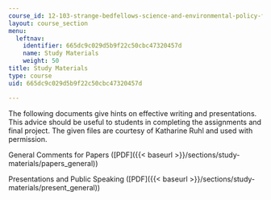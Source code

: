 ```yaml
---
course_id: 12-103-strange-bedfellows-science-and-environmental-policy-fall-2005
layout: course_section
menu:
  leftnav:
    identifier: 665dc9c029d5b9f22c50cbc47320457d
    name: Study Materials
    weight: 50
title: Study Materials
type: course
uid: 665dc9c029d5b9f22c50cbc47320457d

---
```


The following documents give hints on effective writing and presentations. This advice should be useful to students in completing the assignments and final project. The given files are courtesy of Katharine Ruhl and used with permission.

General Comments for Papers ([PDF]({{< baseurl >}}/sections/study-materials/papers_general))

Presentations and Public Speaking ([PDF]({{< baseurl >}}/sections/study-materials/present_general))